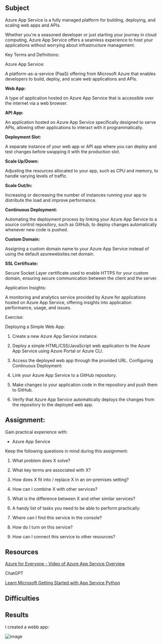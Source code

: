 ##  Subject

Azure App Service is a fully managed platform for building, deploying, and scaling web apps and APIs. 

Whether you're a seasoned developer or just starting your journey in cloud computing, Azure App Service offers a seamless experience to host your applications without worrying about infrastructure management. 



Key Terms and Definitions:

Azure App Service: 

A platform-as-a-service (PaaS) offering from Microsoft Azure that enables developers to build, deploy, and scale web applications and APIs.

**Web App:**

A type of application hosted on Azure App Service that is accessible over the internet via a web browser.

**API App:**

An application hosted on Azure App Service specifically designed to serve APIs, allowing other applications to interact with it programmatically.

**Deployment Slot:** 

A separate instance of your web app or API app where you can deploy and test changes before swapping it with the production slot.

**Scale Up/Down:** 

Adjusting the resources allocated to your app, such as CPU and memory, to handle varying levels of traffic.

**Scale Out/In:** 

Increasing or decreasing the number of instances running your app to distribute the load and improve performance.

**Continuous Deployment:**

Automating the deployment process by linking your Azure App Service to a source control repository, such as GitHub, to deploy changes automatically whenever new code is pushed.

**Custom Domain:** 

Assigning a custom domain name to your Azure App Service instead of using the default azurewebsites.net domain.


**SSL Certificate:** 

Secure Socket Layer certificate used to enable HTTPS for your custom domain, ensuring secure communication between the client and the server.


Application Insights:

A monitoring and analytics service provided by Azure for applications hosted on Azure App Service, offering insights into application performance, usage, and issues.


Exercise:

Deploying a Simple Web App:

1.  Create a new Azure App Service instance.
2.  Deploy a simple HTML/CSS/JavaScript web application to the Azure App Service using Azure Portal or Azure CLI.
3.  Access the deployed web app through the provided URL.
   Configuring Continuous Deployment:

4.  Link your Azure App Service to a GitHub repository.
5.  Make changes to your application code in the repository and push them to GitHub.
6.  Verify that Azure App Service automatically deploys the changes from the repository to the deployed web app.





##  Assignment:

Gain practical experience with:

*  Azure App Service

Keep the following questions in mind during this assignment:

1.  What problem does X solve?
2.  What key terms are associated with X?
3.  How does X fit into / replace X in an on-premises setting?
4.  How can I combine X with other services?
5.  What is the difference between X and other similar services?
6.  A handy list of tasks you need to be able to perform practically:

7.  Where can I find this service in the console?
8.  How do I turn on this service?
9.  How can I connect this service to other resources?

##  Resources

[Azure for Everyone - Video of Azure App Service Overview](https://www.youtube.com/watch?v=4BwyqmRTrx8&ab_channel=AdamMarczak-AzureforEveryone)

ChatGPT

[Learn Microsoft Getting Started with App Service Python](https://learn.microsoft.com/en-us/azure/app-service/getting-started?pivots=stack-python)

##  Difficulties

##  Results

I created a webb app:

![image](https://github.com/techgrounds/cloud-assignments-E28MS/assets/151161141/cfbdf138-c9c8-4eb2-8cff-5c4c6e65624d)





